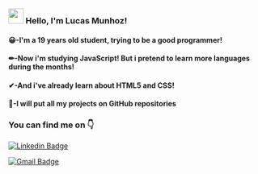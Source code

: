 ### <img src="https://media.giphy.com/media/hvRJCLFzcasrR4ia7z/giphy.gif" width="30px"> Hello, I'm Lucas Munhoz!

#### 😀-I'm a 19 years old student, trying to be a good programmer!
#### ✏-Now i'm studying JavaScript! But i pretend to learn more languages during the months!
#### ✔-And i've already learn about HTML5 and CSS!
#### 🎉-I will put all my projects on GitHub repositories

### You can find me on 👇

[![Linkedin Badge](https://img.shields.io/badge/LinkedIn-0077B5?style=for-the-badge&logo=linkedin&logoColor=white&link=https://www.linkedin.com/in/lucas-munhoz-071705174/)](https://www.linkedin.com/in/lucas-munhoz-071705174/) 

[![Gmail Badge](https://img.shields.io/badge/Gmail-D14836?style=for-the-badge&logo=gmail&logoColor=white&link=mailto:lucasmunhoz2105@gmail)](mailto:lucasmunhoz2105@gmail.com)

